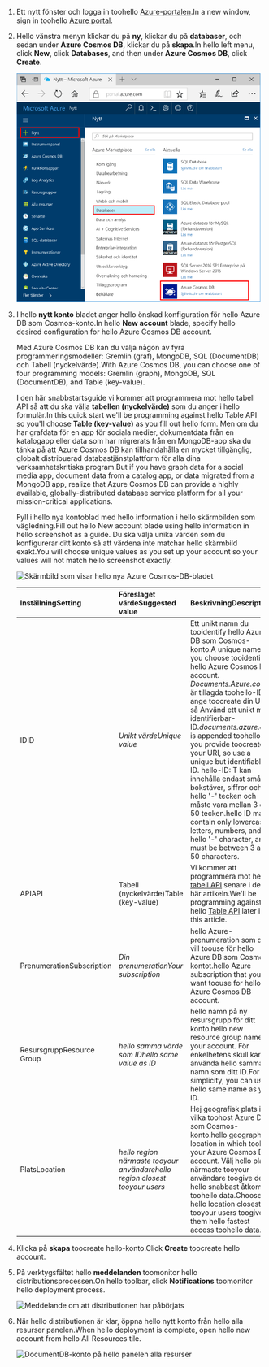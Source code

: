 1. <span data-ttu-id="f9687-101">Ett nytt fönster och logga in toohello [Azure-portalen](https://portal.azure.com/).</span><span class="sxs-lookup"><span data-stu-id="f9687-101">In a new window, sign in toohello [Azure portal](https://portal.azure.com/).</span></span>
2. <span data-ttu-id="f9687-102">Hello vänstra menyn klickar du på **ny**, klickar du på **databaser**, och sedan under **Azure Cosmos DB**, klickar du på **skapa**.</span><span class="sxs-lookup"><span data-stu-id="f9687-102">In hello left menu, click **New**, click **Databases**, and then under **Azure Cosmos DB**, click **Create**.</span></span>
   
   ![Skärmbild som visar hello Azure-portalen, markera fler tjänster och Azure Cosmos DB](./media/cosmos-db-create-dbaccount-table/create-nosql-db-databases-json-tutorial-1.png)

3. <span data-ttu-id="f9687-104">I hello **nytt konto** bladet anger hello önskad konfiguration för hello Azure DB som Cosmos-konto.</span><span class="sxs-lookup"><span data-stu-id="f9687-104">In hello **New account** blade, specify hello desired configuration for hello Azure Cosmos DB account.</span></span> 

    <span data-ttu-id="f9687-105">Med Azure Cosmos DB kan du välja någon av fyra programmeringsmodeller: Gremlin (graf), MongoDB, SQL (DocumentDB) och Tabell (nyckelvärde).</span><span class="sxs-lookup"><span data-stu-id="f9687-105">With Azure Cosmos DB, you can choose one of four programming models: Gremlin (graph), MongoDB, SQL (DocumentDB), and Table (key-value).</span></span> 
    
    <span data-ttu-id="f9687-106">I den här snabbstartsguide vi kommer att programmera mot hello tabell API så att du ska välja **tabellen (nyckelvärde)** som du anger i hello formulär.</span><span class="sxs-lookup"><span data-stu-id="f9687-106">In this quick start we'll be programming against hello Table API so you'll choose **Table (key-value)** as you fill out hello form.</span></span> <span data-ttu-id="f9687-107">Men om du har grafdata för en app för sociala medier, dokumentdata från en katalogapp eller data som har migrerats från en MongoDB-app ska du tänka på att Azure Cosmos DB kan tillhandahålla en mycket tillgänglig, globalt distribuerad databastjänstplattform för alla dina verksamhetskritiska program.</span><span class="sxs-lookup"><span data-stu-id="f9687-107">But if you have graph data for a social media app, document data from a catalog app, or data migrated from a MongoDB app, realize that Azure Cosmos DB can provide a highly available, globally-distributed database service platform for all your mission-critical applications.</span></span>

    <span data-ttu-id="f9687-108">Fyll i hello nya kontoblad med hello information i hello skärmbilden som vägledning.</span><span class="sxs-lookup"><span data-stu-id="f9687-108">Fill out hello New account blade using hello information in hello screenshot as a guide.</span></span> <span data-ttu-id="f9687-109">Du ska välja unika värden som du konfigurerar ditt konto så att värdena inte matchar hello skärmbild exakt.</span><span class="sxs-lookup"><span data-stu-id="f9687-109">You will choose unique values as you set up your account so your values will not match hello screenshot exactly.</span></span> 
 
    ![Skärmbild som visar hello nya Azure Cosmos-DB-bladet](./media/cosmos-db-create-dbaccount-table/create-nosql-db-databases-json-tutorial-2.png)

    <span data-ttu-id="f9687-111">Inställning</span><span class="sxs-lookup"><span data-stu-id="f9687-111">Setting</span></span>|<span data-ttu-id="f9687-112">Föreslaget värde</span><span class="sxs-lookup"><span data-stu-id="f9687-112">Suggested value</span></span>|<span data-ttu-id="f9687-113">Beskrivning</span><span class="sxs-lookup"><span data-stu-id="f9687-113">Description</span></span>
    ---|---|---
    <span data-ttu-id="f9687-114">ID</span><span class="sxs-lookup"><span data-stu-id="f9687-114">ID</span></span>|<span data-ttu-id="f9687-115">*Unikt värde*</span><span class="sxs-lookup"><span data-stu-id="f9687-115">*Unique value*</span></span>|<span data-ttu-id="f9687-116">Ett unikt namn du tooidentify hello Azure DB som Cosmos-konto.</span><span class="sxs-lookup"><span data-stu-id="f9687-116">A unique name you choose tooidentify hello Azure Cosmos DB account.</span></span> <span data-ttu-id="f9687-117">*Documents.Azure.com* är tillagda toohello-ID du ange toocreate din URI, så Använd ett unikt men identifierbar-ID.</span><span class="sxs-lookup"><span data-stu-id="f9687-117">*documents.azure.com* is appended toohello ID you provide toocreate your URI, so use a unique but identifiable ID.</span></span> <span data-ttu-id="f9687-118">hello-ID: T kan innehålla endast små bokstäver, siffror och hello '-' tecken och måste vara mellan 3 och 50 tecken.</span><span class="sxs-lookup"><span data-stu-id="f9687-118">hello ID may contain only lowercase letters, numbers, and hello '-' character, and must be between 3 and 50 characters.</span></span>
    <span data-ttu-id="f9687-119">API</span><span class="sxs-lookup"><span data-stu-id="f9687-119">API</span></span>|<span data-ttu-id="f9687-120">Tabell (nyckelvärde)</span><span class="sxs-lookup"><span data-stu-id="f9687-120">Table (key-value)</span></span>|<span data-ttu-id="f9687-121">Vi kommer att programmera mot hello [tabell API](../articles/cosmos-db/table-introduction.md) senare i den här artikeln.</span><span class="sxs-lookup"><span data-stu-id="f9687-121">We'll be programming against hello [Table API](../articles/cosmos-db/table-introduction.md) later in this article.</span></span>|
    <span data-ttu-id="f9687-122">Prenumeration</span><span class="sxs-lookup"><span data-stu-id="f9687-122">Subscription</span></span>|<span data-ttu-id="f9687-123">*Din prenumeration*</span><span class="sxs-lookup"><span data-stu-id="f9687-123">*Your subscription*</span></span>|<span data-ttu-id="f9687-124">hello Azure-prenumeration som du vill toouse för hello Azure DB som Cosmos-kontot.</span><span class="sxs-lookup"><span data-stu-id="f9687-124">hello Azure subscription that you want toouse for hello Azure Cosmos DB account.</span></span> 
    <span data-ttu-id="f9687-125">Resursgrupp</span><span class="sxs-lookup"><span data-stu-id="f9687-125">Resource Group</span></span>|<span data-ttu-id="f9687-126">*hello samma värde som ID*</span><span class="sxs-lookup"><span data-stu-id="f9687-126">*hello same value as ID*</span></span>|<span data-ttu-id="f9687-127">hello namn på ny resursgrupp för ditt konto.</span><span class="sxs-lookup"><span data-stu-id="f9687-127">hello new resource group name for your account.</span></span> <span data-ttu-id="f9687-128">För enkelhetens skull kan du använda hello samma namn som ditt ID.</span><span class="sxs-lookup"><span data-stu-id="f9687-128">For simplicity, you can use hello same name as your ID.</span></span> 
    <span data-ttu-id="f9687-129">Plats</span><span class="sxs-lookup"><span data-stu-id="f9687-129">Location</span></span>|<span data-ttu-id="f9687-130">*hello region närmaste tooyour användare*</span><span class="sxs-lookup"><span data-stu-id="f9687-130">*hello region closest tooyour users*</span></span>|<span data-ttu-id="f9687-131">Hej geografisk plats i vilka toohost Azure DB som Cosmos-konto.</span><span class="sxs-lookup"><span data-stu-id="f9687-131">hello geographic location in which toohost your Azure Cosmos DB account.</span></span> <span data-ttu-id="f9687-132">Välj hello plats närmaste tooyour användare toogive dem hello snabbast åtkomst toohello data.</span><span class="sxs-lookup"><span data-stu-id="f9687-132">Choose hello location closest tooyour users toogive them hello fastest access toohello data.</span></span>   

4. <span data-ttu-id="f9687-133">Klicka på **skapa** toocreate hello-konto.</span><span class="sxs-lookup"><span data-stu-id="f9687-133">Click **Create** toocreate hello account.</span></span>
5. <span data-ttu-id="f9687-134">På verktygsfältet hello **meddelanden** toomonitor hello distributionsprocessen.</span><span class="sxs-lookup"><span data-stu-id="f9687-134">On hello toolbar, click **Notifications** toomonitor hello deployment process.</span></span>

    ![Meddelande om att distributionen har påbörjats](./media/cosmos-db-create-dbaccount-table/notification.png)

6.  <span data-ttu-id="f9687-136">När hello distributionen är klar, öppna hello nytt konto från hello alla resurser panelen.</span><span class="sxs-lookup"><span data-stu-id="f9687-136">When hello deployment is complete, open hello new account from hello All Resources tile.</span></span> 

    ![DocumentDB-konto på hello panelen alla resurser](./media/cosmos-db-create-dbaccount-table/all-resources.png)
